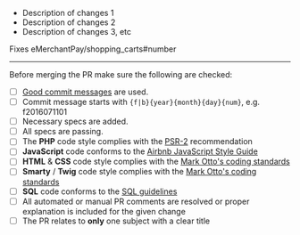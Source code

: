 * Description of changes 1
* Description of changes 2
* Description of changes 3, etc

Fixes eMerchantPay/shopping_carts#number

-----------------

Before merging the PR make sure the following are checked:

* [ ] [Good commit messages][1] are used.
* [ ] Commit message starts with `{f|b}{year}{month}{day}{num}`, e.g. f2016071101
* [ ] Necessary specs are added.
* [ ] All specs are passing.
* [ ] The **PHP** code style complies with the [PSR-2][2] recommendation
* [ ] **JavaScript** code conforms to the [Airbnb JavaScript Style Guide][3]
* [ ] **HTML** & **CSS** code style complies with the [Mark Otto's coding standards][4]
* [ ] **Smarty** / **Twig** code style complies with the [Mark Otto's coding standards][4]
* [ ] **SQL** code conforms to the [SQL guidelines][5] 
* [ ] All automated or manual PR comments are resolved or proper explanation is included for the given change
* [ ] The PR relates to **only** one subject with a clear title

[1]: http://tbaggery.com/2008/04/19/a-note-about-git-commit-messages.html
[2]: http://www.php-fig.org/psr/psr-2/
[3]: https://github.com/airbnb/javascript
[4]: http://codeguide.co/
[5]: http://doc.prestashop.com/display/PS16/SQL+Guidelines